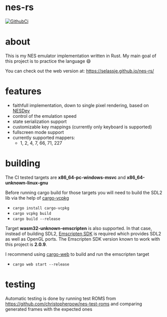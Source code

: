 # nes-rs
[![GithubCi](https://github.com/selassje/nes-rs/actions/workflows/ci.yml/badge.svg?branch=master)](https://github.com/selassje/nes-rs/actions/workflows/ci.yml)

# about

This is my NES emulator implementation written in Rust. My main goal of this project is to practice the language :smile:

You can check out the web version at:
https://selassje.github.io/nes-rs/

# features

* faithfull implementation, down to single pixel rendering, based on [NESDev](https://wiki.nesdev.org/w/index.php/Nesdev_Wiki)
* control of the emulation speed
* state serialization support
* customizable key mappings (currently only keyboard is supported)
* fullscreen mode support
* currently supported mappers:
  * 1, 2, 4, 7, 66, 71, 227

# building

The CI tested targets are **x86_64-pc-windows-msvc** and **x86_64-unknown-linux-gnu** 

Before running cargo build for those targets you will need to build the SDL2 lib via the help of [cargo-vcpkg](https://github.com/mcgoo/cargo-vcpkg)

* `cargo install cargo-vcpkg`
* `cargo vcpkg build`
* `cargo build --release`


Target **wasm32-unknown-emscripten** is also supported.
In that case, instead of building SDL2, [Emscripten SDK](https://emscripten.org/docs/getting_started/downloads.html) 
is required which provides SDL2 as well as OpenGL ports.
The Emscripten SDK version known to work with this project is **2.0.9**.

I recommend using [cargo-web](https://github.com/koute/cargo-web) to build and run the emscripten target

* `cargo web start --release`

# testing

Automatic testing is done by running test ROMS from https://github.com/christopherpow/nes-test-roms and comparing generated frames with the expected ones

